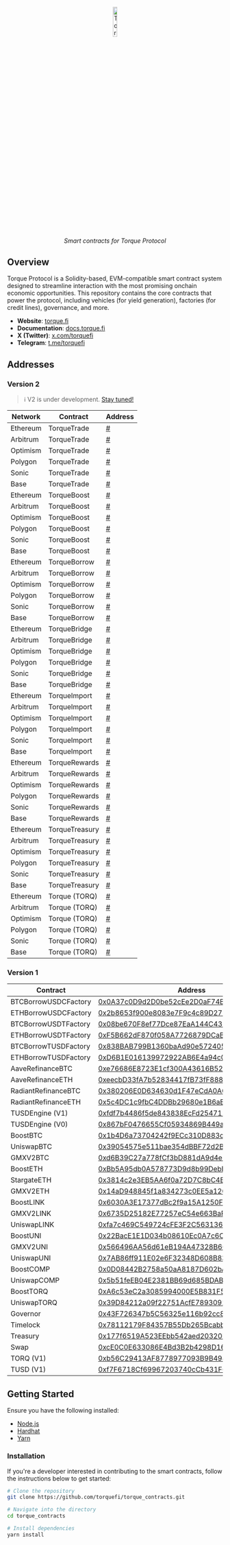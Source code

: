 <p align="center">
  <img src="https://cdn.prod.website-files.com/6556f6be06fc2abb8a8da998/665ce0e7788b3d8fe85d1fed_torque-square%20copy%202.png" alt="Torque Logo" width="13.4%">
</p>
<p align="center">
  <i align="center">Smart contracts for Torque Protocol</i>
</p>

## Overview

Torque Protocol is a Solidity-based, EVM-compatible smart contract system designed to streamline interaction with the most promising onchain economic opportunities. This repository contains the core contracts that power the protocol, including vehicles (for yield generation), factories (for credit lines), governance, and more.

- **Website**: [torque.fi](https://torque.fi)
- **Documentation**: [docs.torque.fi](https://docs.torque.fi)
- **X (Twitter)**: [x.com/torquefi](https://x.com/torquefi)
- **Telegram**: [t.me/torquefi](https://t.me/torquefi)

## Addresses

### Version 2

> :information_source: V2 is under development. [Stay tuned!](https://x.com/torquefi)

| Network       | Contract            | Address                                        |
| ------------- | ------------------- | ---------------------------------------------- |
| Ethereum      | TorqueTrade         | [#](https://etherscan.io/address/#)            |
| Arbitrum      | TorqueTrade         | [#](https://arbiscan.io/address/#)             |
| Optimism      | TorqueTrade         | [#](https://optimistic.etherscan.io/address/#) |
| Polygon       | TorqueTrade         | [#](https://polygonscan.com/address/#)         |
| Sonic         | TorqueTrade         | [#](https://sonicscan.io/address/#)            |
| Base          | TorqueTrade         | [#](https://basescan.org/address/#)            |
| Ethereum      | TorqueBoost         | [#](https://etherscan.io/address/#)            |
| Arbitrum      | TorqueBoost         | [#](https://arbiscan.io/address/#)             |
| Optimism      | TorqueBoost         | [#](https://optimistic.etherscan.io/address/#) |
| Polygon       | TorqueBoost         | [#](https://polygonscan.com/address/#)         |
| Sonic         | TorqueBoost         | [#](https://sonicscan.io/address/#)            |
| Base          | TorqueBoost         | [#](https://basescan.org/address/#)            |
| Ethereum      | TorqueBorrow        | [#](https://etherscan.io/address/#)            |
| Arbitrum      | TorqueBorrow        | [#](https://arbiscan.io/address/#)             |
| Optimism      | TorqueBorrow        | [#](https://optimistic.etherscan.io/address/#) |
| Polygon       | TorqueBorrow        | [#](https://polygonscan.com/address/#)         |
| Sonic         | TorqueBorrow        | [#](https://sonicscan.io/address/#)            |
| Base          | TorqueBorrow        | [#](https://basescan.org/address/#)            |
| Ethereum      | TorqueBridge        | [#](https://etherscan.io/address/#)            |
| Arbitrum      | TorqueBridge        | [#](https://arbiscan.io/address/#)             |
| Optimism      | TorqueBridge        | [#](https://optimistic.etherscan.io/address/#) |
| Polygon       | TorqueBridge        | [#](https://polygonscan.com/address/#)         |
| Sonic         | TorqueBridge        | [#](https://sonicscan.io/address/#)            |
| Base          | TorqueBridge        | [#](https://basescan.org/address/#)            |
| Ethereum      | TorqueImport        | [#](https://etherscan.io/address/#)            |
| Arbitrum      | TorqueImport        | [#](https://arbiscan.io/address/#)             |
| Optimism      | TorqueImport        | [#](https://optimistic.etherscan.io/address/#) |
| Polygon       | TorqueImport        | [#](https://polygonscan.com/address/#)         |
| Sonic         | TorqueImport        | [#](https://sonicscan.io/address/#)            |
| Base          | TorqueImport        | [#](https://basescan.org/address/#)            |
| Ethereum      | TorqueRewards       | [#](https://etherscan.io/address/#)            |
| Arbitrum      | TorqueRewards       | [#](https://arbiscan.io/address/#)             |
| Optimism      | TorqueRewards       | [#](https://optimistic.etherscan.io/address/#) |
| Polygon       | TorqueRewards       | [#](https://polygonscan.com/address/#)         |
| Sonic         | TorqueRewards       | [#](https://sonicscan.io/address/#)            |
| Base          | TorqueRewards       | [#](https://basescan.org/address/#)            |
| Ethereum      | TorqueTreasury      | [#](https://etherscan.io/address/#)            |
| Arbitrum      | TorqueTreasury      | [#](https://arbiscan.io/address/#)             |
| Optimism      | TorqueTreasury      | [#](https://optimistic.etherscan.io/address/#) |
| Polygon       | TorqueTreasury      | [#](https://polygonscan.com/address/#)         |
| Sonic         | TorqueTreasury      | [#](https://sonicscan.io/address/#)            |
| Base          | TorqueTreasury      | [#](https://basescan.org/address/#)            |
| Ethereum      | Torque (TORQ)       | [#](https://etherscan.io/address/#)            |
| Arbitrum      | Torque (TORQ)       | [#](https://arbiscan.io/address/#)             |
| Optimism      | Torque (TORQ)       | [#](https://optimistic.etherscan.io/address/#) |
| Polygon       | Torque (TORQ)       | [#](https://polygonscan.com/address/#)         |
| Sonic         | Torque (TORQ)       | [#](https://sonicscan.io/address/#)            |
| Base          | Torque (TORQ)       | [#](https://basescan.org/address/#)            |

### Version 1

| Contract       | Address       |
| -------------  | ------------- |
| BTCBorrowUSDCFactory      | [0x0A37c0D9d2D0be52cEe2D0aF74B2E9CB209e9b9c](https://arbiscan.io/address/0x0A37c0D9d2D0be52cEe2D0aF74B2E9CB209e9b9c) |
| ETHBorrowUSDCFactory      | [0x2b8653f900e8083e7F9c4c89D2752fC7584dba2a](https://arbiscan.io/address/0x2b8653f900e8083e7F9c4c89D2752fC7584dba2a) |
| BTCBorrowUSDTFactory      | [0x08be670F8ef77Dce87EaA144C4365a32564BF4D8](https://arbiscan.io/address/0x08be670F8ef77Dce87EaA144C4365a32564BF4D8) |
| ETHBorrowUSDTFactory      | [0xF5B662dF870f058A7726879DCaB1B2bA8D8D6377](https://arbiscan.io/address/0xF5B662dF870f058A7726879DCaB1B2bA8D8D6377) |
| BTCBorrowTUSDFactory      | [0x838BAB799B1360baAd90e572405650B9a1BFF57A](https://arbiscan.io/address/0x838BAB799B1360baAd90e572405650B9a1BFF57A) |
| ETHBorrowTUSDFactory      | [0xD6B1E016139972922AB6E4a94c065d5eCD8B18B1](https://arbiscan.io/address/0xD6B1E016139972922AB6E4a94c065d5eCD8B18B1) |
| AaveRefinanceBTC      | [0xe76686E8723E1cf300A43616B5249C144f43d485](https://arbiscan.io/address/0xe76686E8723E1cf300A43616B5249C144f43d485) |
| AaveRefinanceETH        | [0xeecbD33fA7b52834417fB73fF888cEC7C8B1f483](https://arbiscan.io/address/0xeecbD33fA7b52834417fB73fF888cEC7C8B1f483) |
| RadiantRefinanceBTC     | [0x380206E0D634630d1F47eCdA0A01e4B95409D9f7](https://arbiscan.io/address/0x380206E0D634630d1F47eCdA0A01e4B95409D9f7) |
| RadiantRefinanceETH      | [0x5c4DC1c9fbC4DDBb29680e1B6aE80432a3942e9b](https://arbiscan.io/address/0x5c4DC1c9fbC4DDBb29680e1B6aE80432a3942e9b) |
| TUSDEngine (V1)     | [0xfdf7b4486f5de843838EcFd254711E06aF1f0641](https://arbiscan.io/address/0xfdf7b4486f5de843838EcFd254711E06aF1f0641) |
| TUSDEngine (V0)     | [0x867bF0476655Cf05934869B449a0be0ED534eA60](https://arbiscan.io/address/0x867bF0476655Cf05934869B449a0be0ED534eA60) |
| BoostBTC      | [0x1b4D6a73704242f9ECc310D883dBa11b764AADdB](https://arbiscan.io/address/0x1b4D6a73704242f9ECc310D883dBa11b764AADdB) |
| UniswapBTC      | [0x39054575e511bae354dBBF72d2B8Ce04C4780054](https://arbiscan.io/address/0x39054575e511bae354dBBF72d2B8Ce04C4780054) |
| GMXV2BTC      | [0xd6B39C27a778fCf3bD881dA9d4e5a60a75df1B94](https://arbiscan.io/address/0xd6B39C27a778fCf3bD881dA9d4e5a60a75df1B94) |
| BoostETH      | [0xBb5A95db0A578773D9d8b99DebB7706e4124e2E2](https://arbiscan.io/address/0xBb5A95db0A578773D9d8b99DebB7706e4124e2E2) |
| StargateETH      | [0x3814c2e3EB5AA6f0a72D7C8bC4B80293A3843047](https://arbiscan.io/address/0x3814c2e3EB5AA6f0a72D7C8bC4B80293A3843047) |
| GMXV2ETH      | [0x14aD948845f1a834273c0EE5a120e0107F9C2d99](https://arbiscan.io/address/0x14aD948845f1a834273c0EE5a120e0107F9C2d99) |
| BoostLINK      | [0x6030A3E17377dBc2f9a15A1250FD8E1b0d49f2D3](https://arbiscan.io/address/0x6030A3E17377dBc2f9a15A1250FD8E1b0d49f2D3) |
| GMXV2LINK     | [0x6735D25182E77257eC54e663BaF641E0D6449f62](https://arbiscan.io/address/0x6735D25182E77257eC54e663BaF641E0D6449f62) |
| UniswapLINK      | [0xfa7c469C549724cFE3F2C563136B51Fc7d9aF504](https://arbiscan.io/address/0xfa7c469C549724cFE3F2C563136B51Fc7d9aF504) |
| BoostUNI      | [0x22BacE1E1D034b08610Ec0A7c6Cbce592807F302](https://arbiscan.io/address/0x22BacE1E1D034b08610Ec0A7c6Cbce592807F302) |
| GMXV2UNI      | [0x566496AA56d61eB194A47328B60589DaEC1841C9](https://arbiscan.io/address/0x566496AA56d61eB194A47328B60589DaEC1841C9) |
| UniswapUNI      | [0x7AB86ff911E02e6F32348D608B834be00F706720](https://arbiscan.io/address/0x7AB86ff911E02e6F32348D608B834be00F706720) |
| BoostCOMP      | [0x0D08442B2758a50aA8187D602bA8261C333d44B2](https://arbiscan.io/address/0x0D08442B2758a50aA8187D602bA8261C333d44B2) |
| UniswapCOMP      | [0x5b51feEB04E2381BB69d685BDAB480c4C29f9a43](https://arbiscan.io/address/0x5b51feEB04E2381BB69d685BDAB480c4C29f9a43) |
| BoostTORQ      | [0xA6c53eC2a3085994000E5B831F5ECCCD051ea02c](https://arbiscan.io/address/0xA6c53eC2a3085994000E5B831F5ECCCD051ea02c) |
| UniswapTORQ      | [0x39D84212a09f22751AcfE78930915A35b1659bE6](https://arbiscan.io/address/0x39D84212a09f22751AcfE78930915A35b1659bE6) |
| Governor      | [0x43F726347b5C56325e116b92cc846C3cF50F16c7](https://arbiscan.io/address/0x43F726347b5C56325e116b92cc846C3cF50F16c7) |
| Timelock     | [0x78112179F84357B55Db265Bcabb8c9c6f1CcB850](https://arbiscan.io/address/0x78112179F84357B55Db265Bcabb8c9c6f1CcB850) |
| Treasury         | [0x177f6519A523EEbb542aed20320EFF9401bC47d0](https://arbiscan.io/address/0x177f6519A523EEbb542aed20320EFF9401bC47d0) |
| Swap     | [0xcE0C0E633086E4Bd3B2b4298D16b504490534411](https://arbiscan.io/address/0xcE0C0E633086E4Bd3B2b4298D16b504490534411) |
| TORQ (V1)         | [0xb56C29413AF8778977093B9B4947efEeA7136C36](https://arbiscan.io/token/0xb56c29413af8778977093b9b4947efeea7136c36) |
| TUSD (V1)     | [0xf7F6718Cf69967203740cCb431F6bDBff1E0FB68](https://arbiscan.io/token/0xf7f6718cf69967203740ccb431f6bdbff1e0fb68) |

## Getting Started

Ensure you have the following installed:

- [Node.js](https://nodejs.org/)
- [Hardhat](https://hardhat.org/)
- [Yarn](https://yarnpkg.com/)

### Installation

If you're a developer interested in contributing to the smart contracts, follow the instructions below to get started:

```bash
# Clone the repository
git clone https://github.com/torquefi/torque_contracts.git

# Navigate into the directory
cd torque_contracts

# Install dependencies
yarn install
